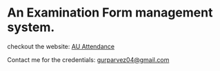 # An Examination Form management system.

checkout the website: [AU Attendance](https://auts-examination.vercel.app/)

Contact me for the credentials: gurparvez04@gmail.com
